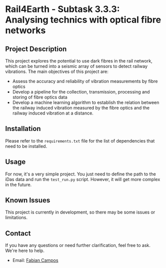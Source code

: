 # Rail4Earth - Subtask 3.3.3: Analysing technics with optical fibre networks

## Project Description

This project explores the potential to use dark fibres in the rail network, which can be turned into a seismic array of sensors to detect railway vibrations. The main objectives of this project are:
- Assess the accuracy and reliability of vibration measurements by fibre optics
- Develop a pipeline for the collection, transmission, processing and storing of fibre optics data
- Develop a machine learning algorithm to establish the relation between the railway induced vibration measured by the fibre optics and the railway induced vibration at a distance.

## Installation

Please refer to the `requirements.txt` file for the list of dependencies that need to be installed.

## Usage

For now, it's a very simple project. You just need to define the path to the iDas data and run the `test_run.py` script. However, it will get more complex in the future.

## Known Issues

This project is currently in development, so there may be some issues or limitations.

## Contact

If you have any questions or need further clarification, feel free to ask. We're here to help.
- Email: [Fabian Campos](mailto:fabian.campos@deltares.nl)
